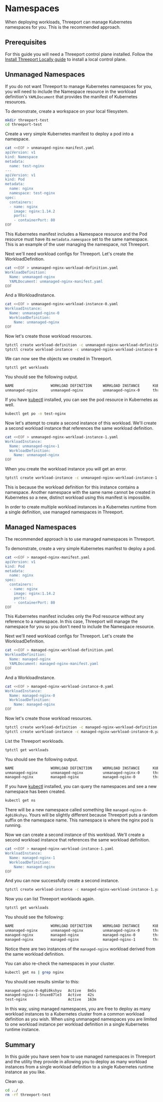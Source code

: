 # Namespaces

When deploying workloads, Threeport can manage Kubernetes namespaces for you.
This is the recommended approach.

## Prerequisites

For this guide you will need a Threeport control plane installed.  Follow the
[Install Threeport Locally guide](install-threeport-local.md) to install a local
control plane.

## Unmanaged Namespaces

If you do not want Threeport to manage Kubernetes namespaces for you, you will
need to include the Namespace resource in the workload definition's
`YAMLDocument` that provides the manifest of Kubernetes resources.

To demonstrate, create a workspace on your local filesystem.

```bash
mkdir threeport-test
cd threeport-test
```

Create a very simple Kubernetes manifest to deploy a pod into a namespace.

```bash
cat <<EOF > unmanaged-nginx-manifest.yaml
apiVersion: v1
kind: Namespace
metadata:
  name: test-nginx
---
apiVersion: v1
kind: Pod
metadata:
  name: nginx
  namespace: test-nginx
spec:
  containers:
  - name: nginx
    image: nginx:1.14.2
    ports:
    - containerPort: 80
EOF
```

This Kubernetes manifest includes a Namespace resource and the Pod resource must
have its `metadata.namespace` set to the same namespace.  This is an example of
the user managing the namespace, not Threeport.

Next we'll need workload configs for Threeport.  Let's create the
WorkloadDefinition.

```bash
cat <<EOF > unmanaged-nginx-workload-definition.yaml
WorkloadDefinition:
  Name: unmanaged-nginx
  YAMLDocument: unmanaged-nginx-manifest.yaml
EOF
```

And a WorkloadInstance.

```bash
cat <<EOF > unmanaged-nginx-workload-instance-0.yaml
WorkloadInstance:
  Name: unmanaged-nginx-0
  WorkloadDefinition:
    Name: unmanaged-nginx
EOF
```

Now let's create those workload resources.

```bash
tptctl create workload-definition -c unmanaged-nginx-workload-definition.yaml
tptctl create workload-instance -c unmanaged-nginx-workload-instance-0.yaml
```

We can now see the objects we created in Threeport.

```bash
tptctl get workloads
```

You should see the following output.

```bash
NAME                 WORKLOAD DEFINITION     WORKLOAD INSTANCE      KUBERNETES RUNTIME INSTANCE     STATUS       AGE
unmanaged-nginx      unmanaged-nginx         unmanaged-nginx-0      threeport-dev                   Healthy      42s
```

If you have [kubectl](https://kubernetes.io/docs/tasks/tools/) installed, you
can see the pod resource in Kubernetes as well.

```bash
kubectl get po -n test-nginx
```

Now let's attempt to create a second instance of this workload.  We'll create a
second workload instance that references the same workload definition.

```bash
cat <<EOF > unmanaged-nginx-workload-instance-1.yaml
WorkloadInstance:
  Name: unmanaged-nginx-1
  WorkloadDefinition:
    Name: unmanaged-nginx
EOF
```

When you create the workload instance you will get an error.

```bash
tptctl create workload-instance -c unmanaged-nginx-workload-instance-1.yaml
```

This is because the workload definition for this instance contains a namespace.
Another namespace with the same name cannot be created in Kubernetes so a new,
distinct workload using this manifest is impossible.

In order to create multiple workload instances in a Kubernetes runtime from a
single definition, use managed namespaces in Threeport.

## Managed Namespaces

The recommended approach is to use managed namespaces in Threeport.

To demonstrate, create a very simple Kubernetes manifest to deploy a pod.

```bash
cat <<EOF > managed-nginx-manifest.yaml
apiVersion: v1
kind: Pod
metadata:
  name: nginx
spec:
  containers:
  - name: nginx
    image: nginx:1.14.2
    ports:
    - containerPort: 80
EOF
```

This Kubernetes manifest includes only the Pod resource without any reference to
a namespace.  In this case, Threeport will manage the namespace for you so you
don't need to include the Namespace resource.

Next we'll need workload configs for Threeport.  Let's create the
WorkloadDefinition.

```bash
cat <<EOF > managed-nginx-workload-definition.yaml
WorkloadDefinition:
  Name: managed-nginx
  YAMLDocument: managed-nginx-manifest.yaml
EOF
```

And a WorkloadInstance.

```bash
cat <<EOF > managed-nginx-workload-instance-0.yaml
WorkloadInstance:
  Name: managed-nginx-0
  WorkloadDefinition:
    Name: managed-nginx
EOF
```

Now let's create those workload resources.

```bash
tptctl create workload-definition -c managed-nginx-workload-definition.yaml
tptctl create workload-instance -c managed-nginx-workload-instance-0.yaml
```

List the Threeport workloads.

```bash
tptctl get workloads
```

You should see the following output.

```bash
NAME                 WORKLOAD DEFINITION     WORKLOAD INSTANCE      KUBERNETES RUNTIME INSTANCE     STATUS       AGE
unmanaged-nginx      unmanaged-nginx         unmanaged-nginx-0      threeport-dev-0                 Healthy      2h36m34s
managed-nginx        managed-nginx           managed-nginx-0        threeport-dev-0                 Healthy      1m22s
```

If you have [kubectl](https://kubernetes.io/docs/tasks/tools/) installed, you
can query the namespaces and see a new namespace has been created.

```bash
kubectl get ns
```

There will be a new namespace called something like
`managed-nginx-0-4g0i0kshyu`.  Yours will be slightly different because
Threeport puts a random suffix on the namespace name.  This namespace is where
the nginx pod is running.

Now we can create a second instance of this workload.  We'll create a
second workload instance that references the same workload definition.

```bash
cat <<EOF > managed-nginx-workload-instance-1.yaml
WorkloadInstance:
  Name: managed-nginx-1
  WorkloadDefinition:
    Name: managed-nginx
EOF
```

And you can now successfully create a second instance.

```bash
tptctl create workload-instance -c managed-nginx-workload-instance-1.yaml
```

Now you can list Threeport worklaods again.

```bash
tptctl get workloads
```

You should see the following:

```bash
NAME                 WORKLOAD DEFINITION     WORKLOAD INSTANCE      KUBERNETES RUNTIME INSTANCE     STATUS       AGE
unmanaged-nginx      unmanaged-nginx         unmanaged-nginx-0      threeport-dev-0                 Healthy      2h45m35s
managed-nginx        managed-nginx           managed-nginx-0        threeport-dev-0                 Healthy      10m22s
managed-nginx        managed-nginx           managed-nginx-1        threeport-dev-0                 Healthy      2m58s
```

Notice there are two instances of the `managed-nginx` workload derived from the
same workload definition.

You can also re-check the namespaces in your cluster.

```bash
kubectl get ns | grep nginx
```

You should see results similar to this:

```bash
managed-nginx-0-4g0i0kshyu   Active   8m5s
managed-nginx-1-5nuxe87le3   Active   42s
test-nginx                   Active   163m
```

In this way, using managed namespaces, you are free to deploy as many workload
instances to a Kubernetes cluster from a common workload definition as you wish.
When using unmanaged namespaces you are limited to one workload instance per
workload definition in a single Kubernetes runtime instance.

## Summary

In this guide you have seen how to use managed namespaces in Threeport and the
utility they provide in allowing you to deploy as many workload instances from a
single workload definition to a single Kubernetes runtime instance as you like.

Clean up.

```bash
cd ../
rm -rf threeport-test
```
